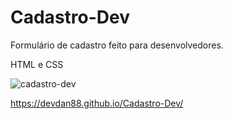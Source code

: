 # Cadastro-Dev
Formulário de cadastro feito para desenvolvedores.

HTML e CSS

![cadastro-dev](https://user-images.githubusercontent.com/88831266/234012444-63878c7d-1493-4671-b4bd-92fafaf1b7d1.png)

https://devdan88.github.io/Cadastro-Dev/
